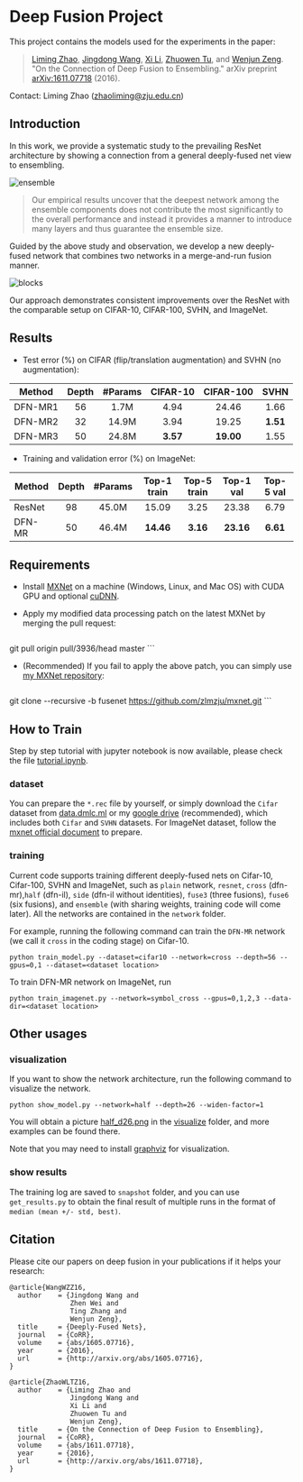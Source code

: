# Deep Fusion Project

This project contains the models used for the experiments in the paper:

>[Liming Zhao](http://www.zhaoliming.net/), 
[Jingdong Wang](http://research.microsoft.com/en-us/um/people/jingdw/), 
[Xi Li](http://mypage.zju.edu.cn/xilics), 
[Zhuowen Tu](http://pages.ucsd.edu/~ztu/), 
and [Wenjun Zeng](https://www.microsoft.com/en-us/research/people/wezeng/). 
"On the Connection of Deep Fusion to Ensembling." 
arXiv preprint [arXiv:1611.07718](http://arxiv.org/abs/1611.07718) (2016).

Contact: Liming Zhao (zhaoliming@zju.edu.cn)

## Introduction
In this work, we provide a systematic study to the prevailing ResNet architecture by showing a connection from a general deeply-fused net view to ensembling.

![ensemble](visualize/paper/fusion_to_ensemble.png)

>Our empirical results uncover that the deepest network among the ensemble components does not contribute the most significantly to the overall performance and instead it provides a manner to introduce many layers and thus guarantee the ensemble size.

Guided by the above study and observation, we develop a new deeply-fused network that combines two networks in a merge-and-run fusion manner.

![blocks](visualize/paper/blocks.png)

Our approach demonstrates consistent improvements over the ResNet with the comparable setup
on CIFAR-10, CIFAR-100, SVHN, and ImageNet.

## Results
- Test error (%) on CIFAR (flip/translation augmentation) and SVHN (no augmentation):

Method  | Depth | #Params | CIFAR-10 | CIFAR-100|  SVHN    
--------|:-----:|:-------:|:--------:|:--------:|:--------:
DFN-MR1 |   56  |  1.7M   |   4.94   |   24.46  |   1.66   
DFN-MR2 |   32  |  14.9M  |   3.94   |   19.25  | **1.51** 
DFN-MR3 |   50  |  24.8M  | **3.57** | **19.00**|   1.55   

- Training and validation error (%) on ImageNet:

Method  | Depth | #Params | Top-1 train | Top-5 train | Top-1 val | Top-5 val |  
--------|:-----:|:-------:|:-----------:|:-----------:|:---------:|:---------:|
ResNet  |   98  |  45.0M  |    15.09    |     3.25    |   23.38   |    6.79   |
DFN-MR  |   50  |  46.4M  |  **14.46**  |   **3.16**  | **23.16** |  **6.61** |

## Requirements
- Install [MXNet](http://mxnet.readthedocs.io/en/latest/how_to/build.html) on a machine (Windows, Linux, and Mac OS) with CUDA GPU and optional [cuDNN](https://developer.nvidia.com/cudnn).

- Apply my modified data processing patch on the latest MXNet by merging the pull request:
    
    ```shell
git pull origin pull/3936/head master
    ```
    
- (Recommended) If you fail to apply the above patch, you can simply use [my MXNet repository](https://github.com/zlmzju/mxnet/tree/fusenet):
    
    ```shell
git clone --recursive -b fusenet https://github.com/zlmzju/mxnet.git
    ```

## How to Train

Step by step tutorial with jupyter notebook is now available, please check the file [tutorial.ipynb](tutorial.ipynb).

### dataset
You can prepare the `*.rec` file by yourself, or simply download the `Cifar` dataset from [data.dmlc.ml](http://data.dmlc.ml/mxnet/data/) or my [google drive](https://drive.google.com/open?id=0By55MQnF3PHCQmRhRTBuWk5DRkk) (recommended), which includes both `Cifar` and `SVHN` datasets.
For ImageNet dataset, follow the [mxnet official document](http://mxnet.incubator.apache.org/tutorials/vision/large_scale_classification.html?highlight=imagenet)
to prepare.

### training
Current code supports training different deeply-fused nets on Cifar-10, Cifar-100, SVHN and ImageNet, such as `plain` network, `resnet`, `cross` (dfn-mr),`half` (dfn-il), `side` (dfn-il without identities), `fuse3` (three fusions), `fuse6` (six fusions), and `ensemble` (with sharing weights, training code will come later). All the networks are contained in the `network` folder.

For example, running the following command can train the `DFN-MR` network (we call it `cross` in the coding stage) on Cifar-10.

```shell
python train_model.py --dataset=cifar10 --network=cross --depth=56 --gpus=0,1 --dataset=<dataset location>
```

To train DFN-MR network on ImageNet, run

```shell
python train_imagenet.py --network=symbol_cross --gpus=0,1,2,3 --data-dir=<dataset location>
```

## Other usages

### visualization
If you want to show the network architecture, run the following command to visualize the network.

```shell
python show_model.py --network=half --depth=26 --widen-factor=1
```

You will obtain a picture [half_d26.png](./visualize/half_d26.png) in the [visualize](./visualize/) folder, and more examples can be found there.

Note that you may need to install [graphviz](http://graphviz.readthedocs.io/en/latest/manual.html#installation) for visualization.

### show results
The training log are saved to `snapshot` folder, and you can use `get_results.py` to obtain the final result of multiple runs in the format of `median (mean +/- std, best)`.

## Citation
Please cite our papers on deep fusion in your publications if it helps your research:

```
@article{WangWZZ16,
  author    = {Jingdong Wang and
               Zhen Wei and
               Ting Zhang and
               Wenjun Zeng},
  title     = {Deeply-Fused Nets},
  journal   = {CoRR},
  volume    = {abs/1605.07716},
  year      = {2016},
  url       = {http://arxiv.org/abs/1605.07716},
}
```

```
@article{ZhaoWLTZ16,
  author    = {Liming Zhao and
               Jingdong Wang and
               Xi Li and
               Zhuowen Tu and
               Wenjun Zeng},
  title     = {On the Connection of Deep Fusion to Ensembling},
  journal   = {CoRR},
  volume    = {abs/1611.07718},
  year      = {2016},
  url       = {http://arxiv.org/abs/1611.07718},
}
```
